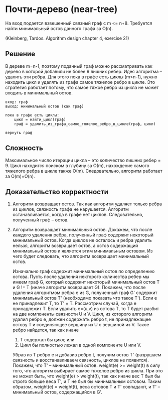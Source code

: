 # Почти-дерево (near-tree)

На вход подается взвешенный связный граф с m <= n+8. Требуется найти минимальный остов данного графа за O(n). 

(Kleinberg, Tardos. Algorithm design chapter 4, exercise 21)

## Решение

В дереве m=n-1, поэтому поданный граф можно рассматривать как дерево в которой добавили не более 9 лишних ребер. Идея алгоритма – удалить эти ребра. Для этого пока в графе есть циклы (m>n-1), нужно находить цикл и удалять из графа самое тяжелое ребро в цикле. Это стратегия работает потому, что самое тяжое ребро из цикла не может входить в минимальный остов.

```text
вход: граф
выход: минимальный остов (как граф)

пока в графе есть циклы:
	цикл = найти_цикл(граф)
	граф = удалить_из_графа_самое_тяжелое_ребро_в_цикле(граф, цикл)
	
вернуть граф
```

## Сложность

Максимальное число итерации цикла – это количество лишних ребер = 9. Цикл находится поиском в глубину за О(m), нахождение самого тяжелого ребра в цикле также О(m). Следовательно, алгоритм работает за O(m)=O(n).

## Доказательство корректности

1. Алгоритм возвращает остов. Так как алгоритм удаляет только ребра из циклов, связность графа не нарушается. Алгоритм останавливается, когда в графе нет циклов. Следовательно, полученный граф – остов.

2. Алгоритм возвращает минимальный остов. Докажем, что после каждого удаления ребра, полученный граф содержит некоторый минимальный остов. Когда циклов не осталось и ребра удалить нельзя, алгоритм возвращает остов, а остов содержащий минимальный остов и является этим минимальным остовом. Из чего будет следовать, что алгоритм возвращает минимальный остов.

   Изначально граф содержит минимальный остов по определению остова. Пусть после удаления некторого количества ребер мы имеем граф G, который содержит некоторый минимальный остов T и G != T (иначе алгоритм возвращает G). Покажем, что после удаления алгоритмом ребра e из G, полученный граф G' содержит минимальный остов T' (необходимо показать что такое T'). Если e не принадлежит T, то T' = T. Рассмотрим случай, когда e принадлежит T. Если удалить e=(u,v) из остова T, то T будет разбит на две компоненты связности U и V. Цикл, из которого алгоритм удалил ребро e, должен содержать ребро t, не принадлежащее остову T и соединяющее вершину из U с вершиной из V. Такое ребро найдется, так как иначе

   1. T содержал бы цикл; или
   2. Цикл бы полностью лежал в одной компоненте U или V.

   Убрав из T ребро e и добавив ребро t, получим остов T' (разрушаем связность и восстанавливаем связность, циклов не появится). Покажем, что T' – минимальный остов. weight(e) >= weight(t) в силу того, что алгоритм выбирает самое тяжелое ребро из цикла. При это не может быть, что weight(e) > weight(t), так как иначе вес T был бы строго больше веса T', и T не был бы минимальным остовом. Таким образом, weight(e) = weight(t), веса остовов T и T' совпадают, и T' – минимальный остов, содержащийся в G'.

   

